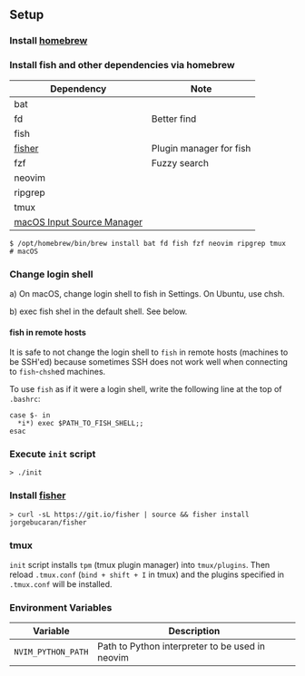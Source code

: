 ## Setup

### Install [homebrew][brew]

### Install fish and other dependencies via homebrew


| Dependency        | Note |
|-------------------|------|
| bat               |      |
| fd                | Better find |
| fish              |      |
| [fisher][fisher]  | Plugin manager for fish |
| fzf               | Fuzzy search |
| neovim            |      |
| ripgrep           |      |
| tmux              |      |
| [macOS Input Source Manager][macism] | |


```
$ /opt/homebrew/bin/brew install bat fd fish fzf neovim ripgrep tmux  # macOS
```

### Change login shell

a) On macOS, change login shell to fish in Settings. On Ubuntu, use chsh.

b) exec fish shel in the default shell. See below.

#### fish in remote hosts
It is safe to not change the login shell to `fish` in remote hosts (machines to be SSH'ed)
because sometimes SSH does not work well when connecting to `fish`-`chsh`ed machines.

To use `fish` as if it were a login shell, write the following line at the top of `.bashrc`:
```
case $- in
  *i*) exec $PATH_TO_FISH_SHELL;;
esac
```

### Execute `init` script

```
> ./init
```

### Install [fisher][fisher]

```
> curl -sL https://git.io/fisher | source && fisher install jorgebucaran/fisher
```

### tmux
``init`` script installs ``tpm`` (tmux plugin manager) into ``tmux/plugins``.
Then reload ``.tmux.conf`` (``bind + shift + I`` in tmux) and the plugins specified in ``.tmux.conf`` will be installed.


[brew]:https://brew.sh/index
[fisher]:https://github.com/jorgebucaran/fisher
[macism]:https://github.com/laishulu/macism

### Environment Variables

| Variable | Description |
|----------|-------------|
| `NVIM_PYTHON_PATH` | Path to Python interpreter to be used in neovim |
